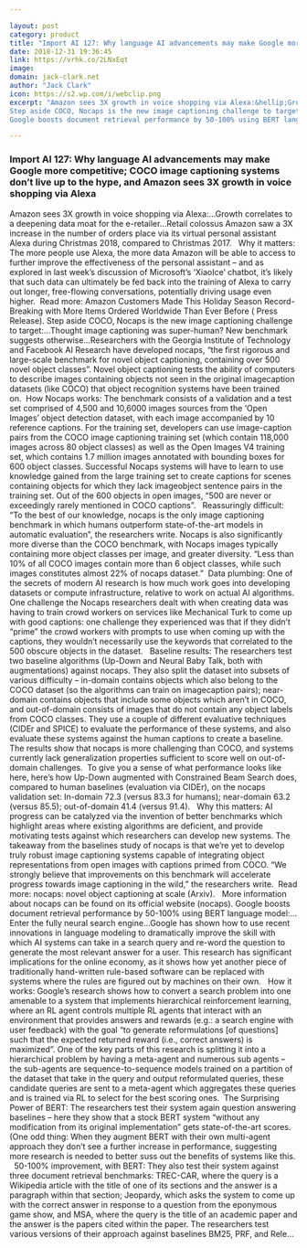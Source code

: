 ```yaml
---

layout: post
category: product
title: "Import AI 127: Why language AI advancements may make Google more competitive; COCO image captioning systems don’t live up to the hype, and Amazon sees 3X growth in voice shopping via Alexa"
date: 2018-12-31 19:36:45
link: https://vrhk.co/2LNxEqt
image: 
domain: jack-clark.net
author: "Jack Clark"
icon: https://s2.wp.com/i/webclip.png
excerpt: "Amazon sees 3X growth in voice shopping via Alexa:&hellip;Growth correlates to a deepening data moat for the e-retailer&hellip;Retail colossus Amazon saw a 3X increase in the number of orders place via its virtual personal assistant Alexa during Christmas 2018, compared to Christmas 2017. &nbsp;&nbsp;Why it matters: The more people use Alexa, the more data Amazon will be able to access to further improve the effectiveness of the personal assistant &ndash; and as explored in last week&rsquo;s discussion of Microsoft&rsquo;s &lsquo;XiaoIce&rsquo; chatbot, it&rsquo;s likely that such data can ultimately be fed back into the training of Alexa to carry out longer, free-flowing conversations, potentially driving usage even higher.&nbsp; Read more: Amazon Customers Made This Holiday Season Record-Breaking with More Items Ordered Worldwide Than Ever Before ( Press Release).
Step aside COCO, Nocaps is the new image captioning challenge to target:&hellip;Thought image captioning was super-human? New benchmark suggests otherwise&hellip;Researchers with the Georgia Institute of Technology and Facebook AI Research have developed nocaps, &ldquo;the first rigorous and large-scale benchmark for novel object captioning, containing over 500 novel object classes&rdquo;. Novel object captioning tests the ability of computers to describe images containing objects not seen in the original imagecaption datasets (like COCO) that object recognition systems have been trained on.&nbsp;&nbsp;How Nocaps works: The benchmark consists of a validation and a test set comprised of 4,500 and 10,6000 images sources from the &lsquo;Open Images&rsquo; object detection dataset, with each image accompanied by 10 reference captions. For the training set, developers can use image-caption pairs from the COCO image captioning training set (which contain 118,000 images across 80 object classes) as well as the Open Images V4 training set, which contains 1.7 million images annotated with bounding boxes for 600 object classes. Successful Nocaps systems will have to learn to use knowledge gained from the large training set to create captions for scenes containing objects for which they lack imageobject sentence pairs in the training set. Out of the 600 objects in open images, &ldquo;500 are never or exceedingly rarely mentioned in COCO captions&rdquo;. &nbsp;&nbsp;Reassuringly difficult: &ldquo;To the best of our knowledge, nocaps is the only image captioning benchmark in which humans outperform state-of-the-art models in automatic evaluation&rdquo;, the researchers write. Nocaps is also significantly more diverse than the COCO benchmark, with Nocaps images typically containing more object classes per image, and greater diversity. &ldquo;Less than 10% of all COCO images contain more than 6 object classes, while such images constitutes almost 22% of nocaps dataset.&rdquo;&nbsp; Data plumbing: One of the secrets of modern AI research is how much work goes into developing datasets or compute infrastructure, relative to work on actual AI algorithms. One challenge the Nocaps researchers dealt with when creating data was having to train crowd workers on services like Mechanical Turk to come up with good captions: one challenge they experienced was that if they didn&rsquo;t &ldquo;prime&rdquo; the crowd workers with prompts to use when coming up with the captions, they wouldn&rsquo;t necessarily use the keywords that correlated to the 500 obscure objects in the dataset. &nbsp;&nbsp;Baseline results: The researchers test two baseline algorithms (Up-Down and Neural Baby Talk, both with augmentations) against nocaps. They also split the dataset into subsets of various difficulty &ndash; in-domain contains objects which also belong to the COCO dataset (so the algorithms can train on imagecaption pairs); near-domain contains objects that include some objects which aren&rsquo;t in COCO, and out-of-domain consists of images that do not contain any object labels from COCO classes. They use a couple of different evaluative techniques (CIDEr and SPICE) to evaluate the performance of these systems, and also evaluate these systems against the human captions to create a baseline. The results show that nocaps is more challenging than COCO, and systems currently lack generalization properties sufficient to score well on out-of-domain challenges.&nbsp; To give you a sense of what performance looks like here, here&rsquo;s how Up-Down augmented with Constrained Beam Search does, compared to human baselines (evaluation via CIDEr), on the nocaps validation set: In-domain 72.3 (versus 83.3 for humans); near-domain 63.2 (versus 85.5); out-of-domain 41.4 (versus 91.4). &nbsp;&nbsp;Why this matters: AI progress can be catalyzed via the invention of better benchmarks which highlight areas where existing algorithms are deficient, and provide motivating tests against which researchers can develop new systems. The takeaway from the baselines study of nocaps is that we&rsquo;re yet to develop truly robust image captioning systems capable of integrating object representations from open images with captions primed from COCO. &ldquo;We strongly believe that improvements on this benchmark will accelerate progress towards image captioning in the wild,&rdquo; the researchers write.&nbsp; Read more: nocaps: novel object captioning at scale (Arxiv). &nbsp;&nbsp;More information about nocaps can be found on its official website (nocaps).
Google boosts document retrieval performance by 50-100% using BERT language model:&hellip;Enter the fully neural search engine&hellip;Google has shown how to use recent innovations in language modeling to dramatically improve the skill with which AI systems can take in a search query and re-word the question to generate the most relevant answer for a user. This research has significant implications for the online economy, as it shows how yet another piece of traditionally hand-written rule-based software can be replaced with systems where the rules are figured out by machines on their own. &nbsp;&nbsp;How it works: Google&rsquo;s research shows how to convert a search problem into one amenable to a system that implements hierarchical reinforcement learning, where an RL agent controls multiple RL agents that interact with an environment that provides answers and rewards (e.g.: a search engine with user feedback) with the goal &ldquo;to generate reformulations [of questions] such that the expected returned reward (i.e., correct answers) is maximized&rdquo;. One of the key parts of this research is splitting it into a hierarchical problem by having a meta-agent and numerous sub agents &ndash; the sub-agents are sequence-to-sequence models trained on a partition of the dataset that take in the query and output reformulated queries, these candidate queries are sent to a meta-agent which aggregates these queries and is trained via RL to select for the best scoring ones.&nbsp;&nbsp;The Surprising Power of BERT: The researchers test their system again question answering baselines &ndash; here they show that a stock BERT system &ldquo;without any modification from its original implementation&rdquo; gets state-of-the-art scores. (One odd thing: When they augment BERT with their own multi-agent approach they don&rsquo;t see a further increase in performance, suggesting more research is needed to better suss out the benefits of systems like this. &nbsp;&nbsp;50-100% improvement, with BERT: They also test their system against three document retrieval benchmarks: TREC-CAR, where the query is a Wikipedia article with the title of one of its sections and the answer is a paragraph within that section; Jeopardy, which asks the system to come up with the correct answer in response to a question from the eponymous game show, and MSA, where the query is the title of an academic paper and the answer is the papers cited within the paper. The researchers test various versions of their approach against baselines BM25, PRF, and Rele…"

---
```


### Import AI 127: Why language AI advancements may make Google more competitive; COCO image captioning systems don’t live up to the hype, and Amazon sees 3X growth in voice shopping via Alexa

Amazon sees 3X growth in voice shopping via Alexa:&hellip;Growth correlates to a deepening data moat for the e-retailer&hellip;Retail colossus Amazon saw a 3X increase in the number of orders place via its virtual personal assistant Alexa during Christmas 2018, compared to Christmas 2017. &nbsp;&nbsp;Why it matters: The more people use Alexa, the more data Amazon will be able to access to further improve the effectiveness of the personal assistant &ndash; and as explored in last week&rsquo;s discussion of Microsoft&rsquo;s &lsquo;XiaoIce&rsquo; chatbot, it&rsquo;s likely that such data can ultimately be fed back into the training of Alexa to carry out longer, free-flowing conversations, potentially driving usage even higher.&nbsp; Read more: Amazon Customers Made This Holiday Season Record-Breaking with More Items Ordered Worldwide Than Ever Before ( Press Release).
Step aside COCO, Nocaps is the new image captioning challenge to target:&hellip;Thought image captioning was super-human? New benchmark suggests otherwise&hellip;Researchers with the Georgia Institute of Technology and Facebook AI Research have developed nocaps, &ldquo;the first rigorous and large-scale benchmark for novel object captioning, containing over 500 novel object classes&rdquo;. Novel object captioning tests the ability of computers to describe images containing objects not seen in the original imagecaption datasets (like COCO) that object recognition systems have been trained on.&nbsp;&nbsp;How Nocaps works: The benchmark consists of a validation and a test set comprised of 4,500 and 10,6000 images sources from the &lsquo;Open Images&rsquo; object detection dataset, with each image accompanied by 10 reference captions. For the training set, developers can use image-caption pairs from the COCO image captioning training set (which contain 118,000 images across 80 object classes) as well as the Open Images V4 training set, which contains 1.7 million images annotated with bounding boxes for 600 object classes. Successful Nocaps systems will have to learn to use knowledge gained from the large training set to create captions for scenes containing objects for which they lack imageobject sentence pairs in the training set. Out of the 600 objects in open images, &ldquo;500 are never or exceedingly rarely mentioned in COCO captions&rdquo;. &nbsp;&nbsp;Reassuringly difficult: &ldquo;To the best of our knowledge, nocaps is the only image captioning benchmark in which humans outperform state-of-the-art models in automatic evaluation&rdquo;, the researchers write. Nocaps is also significantly more diverse than the COCO benchmark, with Nocaps images typically containing more object classes per image, and greater diversity. &ldquo;Less than 10% of all COCO images contain more than 6 object classes, while such images constitutes almost 22% of nocaps dataset.&rdquo;&nbsp; Data plumbing: One of the secrets of modern AI research is how much work goes into developing datasets or compute infrastructure, relative to work on actual AI algorithms. One challenge the Nocaps researchers dealt with when creating data was having to train crowd workers on services like Mechanical Turk to come up with good captions: one challenge they experienced was that if they didn&rsquo;t &ldquo;prime&rdquo; the crowd workers with prompts to use when coming up with the captions, they wouldn&rsquo;t necessarily use the keywords that correlated to the 500 obscure objects in the dataset. &nbsp;&nbsp;Baseline results: The researchers test two baseline algorithms (Up-Down and Neural Baby Talk, both with augmentations) against nocaps. They also split the dataset into subsets of various difficulty &ndash; in-domain contains objects which also belong to the COCO dataset (so the algorithms can train on imagecaption pairs); near-domain contains objects that include some objects which aren&rsquo;t in COCO, and out-of-domain consists of images that do not contain any object labels from COCO classes. They use a couple of different evaluative techniques (CIDEr and SPICE) to evaluate the performance of these systems, and also evaluate these systems against the human captions to create a baseline. The results show that nocaps is more challenging than COCO, and systems currently lack generalization properties sufficient to score well on out-of-domain challenges.&nbsp; To give you a sense of what performance looks like here, here&rsquo;s how Up-Down augmented with Constrained Beam Search does, compared to human baselines (evaluation via CIDEr), on the nocaps validation set: In-domain 72.3 (versus 83.3 for humans); near-domain 63.2 (versus 85.5); out-of-domain 41.4 (versus 91.4). &nbsp;&nbsp;Why this matters: AI progress can be catalyzed via the invention of better benchmarks which highlight areas where existing algorithms are deficient, and provide motivating tests against which researchers can develop new systems. The takeaway from the baselines study of nocaps is that we&rsquo;re yet to develop truly robust image captioning systems capable of integrating object representations from open images with captions primed from COCO. &ldquo;We strongly believe that improvements on this benchmark will accelerate progress towards image captioning in the wild,&rdquo; the researchers write.&nbsp; Read more: nocaps: novel object captioning at scale (Arxiv). &nbsp;&nbsp;More information about nocaps can be found on its official website (nocaps).
Google boosts document retrieval performance by 50-100% using BERT language model:&hellip;Enter the fully neural search engine&hellip;Google has shown how to use recent innovations in language modeling to dramatically improve the skill with which AI systems can take in a search query and re-word the question to generate the most relevant answer for a user. This research has significant implications for the online economy, as it shows how yet another piece of traditionally hand-written rule-based software can be replaced with systems where the rules are figured out by machines on their own. &nbsp;&nbsp;How it works: Google&rsquo;s research shows how to convert a search problem into one amenable to a system that implements hierarchical reinforcement learning, where an RL agent controls multiple RL agents that interact with an environment that provides answers and rewards (e.g.: a search engine with user feedback) with the goal &ldquo;to generate reformulations [of questions] such that the expected returned reward (i.e., correct answers) is maximized&rdquo;. One of the key parts of this research is splitting it into a hierarchical problem by having a meta-agent and numerous sub agents &ndash; the sub-agents are sequence-to-sequence models trained on a partition of the dataset that take in the query and output reformulated queries, these candidate queries are sent to a meta-agent which aggregates these queries and is trained via RL to select for the best scoring ones.&nbsp;&nbsp;The Surprising Power of BERT: The researchers test their system again question answering baselines &ndash; here they show that a stock BERT system &ldquo;without any modification from its original implementation&rdquo; gets state-of-the-art scores. (One odd thing: When they augment BERT with their own multi-agent approach they don&rsquo;t see a further increase in performance, suggesting more research is needed to better suss out the benefits of systems like this. &nbsp;&nbsp;50-100% improvement, with BERT: They also test their system against three document retrieval benchmarks: TREC-CAR, where the query is a Wikipedia article with the title of one of its sections and the answer is a paragraph within that section; Jeopardy, which asks the system to come up with the correct answer in response to a question from the eponymous game show, and MSA, where the query is the title of an academic paper and the answer is the papers cited within the paper. The researchers test various versions of their approach against baselines BM25, PRF, and Rele…